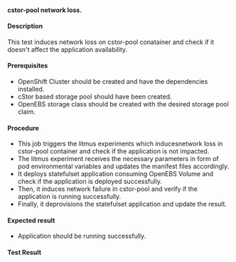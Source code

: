 #### cstor-pool network loss.

#### Description

This test induces network loss on cstor-pool conatainer and check if it doesn't affect the application availability.

#### Prerequisites

- OpenShift Cluster should be created and have the dependencies installed.
- cStor based storage pool should have been created.
- OpenEBS storage class should be created with the desired storage pool claim.

#### Procedure

- This job triggers the litmus experiments which inducesnetwork loss in cstor-pool container and check if the application is not impacted.
- The litmus experiment receives the necessary parameters in form of pod environmental variables and updates the manifest files accordingly.
- It deploys statefulset application consuming OpenEBS Volume and check if the application is deployed successfully.
- Then, it induces network failure in cstor-pool and verify if the application is running successfully.
- Finally, it deprovisions the statefulset application and update the result.

#### Expected result

- Application should be running successfully.

#### Test Result
